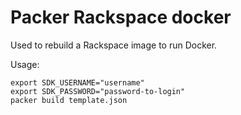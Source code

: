 # Packer Rackspace docker

Used to rebuild a Rackspace image to run Docker.

Usage:

```
export SDK_USERNAME="username"
export SDK_PASSWORD="password-to-login"
packer build template.json
```
